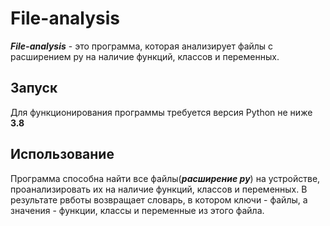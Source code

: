 # **File-analysis**
***File-analysis*** - это программа, которая анализирует файлы с расширением py на наличие функций, классов и переменных.
## Запуск
Для функционирования программы требуется версия Python  не ниже **3.8**
## Использование
Программа способна найти все файлы(***расширение py***) на устройстве, проанализировать их на наличие функций, классов и переменных. В результате рвботы возвращает словарь, в котором ключи - файлы, а значения - функции, классы и переменные из этого файла.
